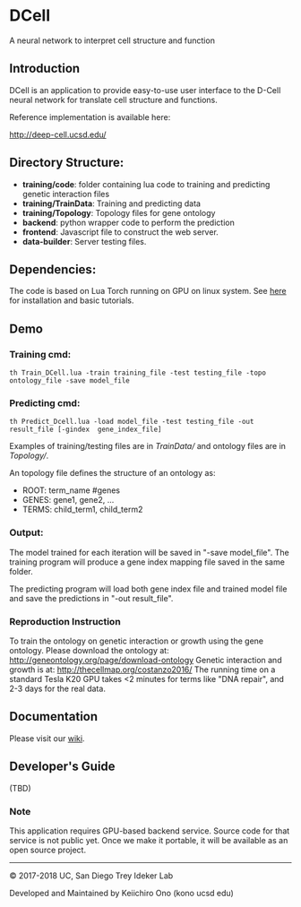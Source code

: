 # DCell
A neural network to interpret cell structure and function

## Introduction
DCell is an application to provide easy-to-use user interface to the D-Cell neural network for translate cell structure and functions.

Reference implementation is available here:

http://deep-cell.ucsd.edu/

## Directory Structure:
- **training/code**: folder containing lua code to training and predicting genetic interaction files
- **training/TrainData**: Training and predicting data
- **training/Topology**: Topology files for gene ontology
- **backend**: python wrapper code to perform the prediction
- **frontend**: Javascript file to construct the web server. 
- **data-builder**: Server testing files.

## Dependencies:
The code is based on Lua Torch running on GPU on linux system. See [here](http://torch.ch) for installation and basic tutorials. 

## Demo

### Training cmd: 
```
th Train_DCell.lua -train training_file -test testing_file -topo ontology_file -save model_file
```
### Predicting cmd:
```
th Predict_Dcell.lua -load model_file -test testing_file -out result_file [-gindex  gene_index_file]
```

Examples of training/testing files are in *TrainData/* and ontology files are in *Topology/*.

An topology file defines the structure of an ontology as:

- ROOT: term_name #genes
- GENES: gene1, gene2, ...
- TERMS: child_term1, child_term2
### Output:
The model trained for each iteration will be saved in "-save model_file". The training program will produce a gene index mapping file saved in the same folder.

The predicting program will load both gene index file and trained model file and save the predictions in "-out result_file". 

### Reproduction Instruction
To train the ontology on genetic interaction or growth using the gene ontology.
Please download the ontology at: http://geneontology.org/page/download-ontology
Genetic interaction and growth is at:
http://thecellmap.org/costanzo2016/
The running time on a standard Tesla K20 GPU takes <2 minutes for terms like "DNA repair", and 2-3 days for the real data.

## Documentation
Please visit our [wiki](https://github.com/idekerlab/deep-cell/wiki).


## Developer's Guide
(TBD)

### Note
This application requires GPU-based backend service.  Source code for that service is not public yet.  Once we make it portable, it will be available as an open source project.


----
&copy; 2017-2018 UC, San Diego Trey Ideker Lab

Developed and Maintained by Keiichiro Ono (kono ucsd edu)
